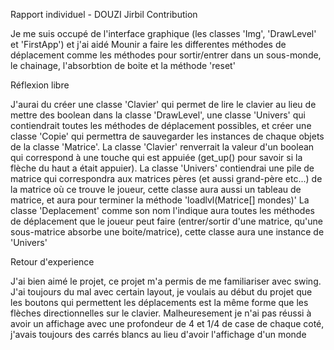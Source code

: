 Rapport individuel - DOUZI Jirbil
Contribution

Je me suis occupé de l'interface graphique (les classes 'Img', 'DrawLevel' et 'FirstApp') et j'ai aidé Mounir a 
faire les differentes méthodes de déplacement comme les méthodes pour sortir/entrer dans un sous-monde, le chainage,
l'absorbtion de boite et la méthode 'reset'

Réflexion libre

J'aurai du créer une classe 'Clavier' qui permet de lire le clavier au lieu de mettre des boolean dans la classe
'DrawLevel', une classe 'Univers' qui contiendrait toutes les méthodes de déplacement possibles, et créer une classe
'Copie' qui permettra de sauvegarder les instances de chaque objets de la classe 'Matrice'.
La classe 'Clavier' renverrait la valeur d'un boolean qui correspond à une touche qui est appuiée (get_up() 
pour savoir si la flèche du haut a était appuier).
La classe 'Univers' contiendrai une pile de matrice qui correspondra aux matrices pères (et aussi grand-père etc...) de la matrice où ce trouve le joueur, cette classe aura aussi un tableau de matrice, et aura pour terminer la méthode 'loadlvl(Matrice[] mondes)'
La classe 'Deplacement' comme son nom l'indique aura toutes les méthodes de déplacement que le joueur peut faire
(entrer/sortir d'une matrice, qu'une sous-matrice absorbe une boite/matrice), cette classe aura une instance de
'Univers'

Retour d'experience

J'ai bien aimé le projet, ce projet m'a permis de me familiariser avec swing. J'ai toujours du mal avec certain
layout, je voulais au début du projet que les boutons qui permettent les déplacements est la même forme que les
flèches directionnelles sur le clavier. Malheuresement je n'ai pas réussi à avoir un affichage avec une profondeur
de 4 et 1/4 de case de chaque coté, j'avais toujours des carrés blancs au lieu d'avoir l'affichage d'un monde